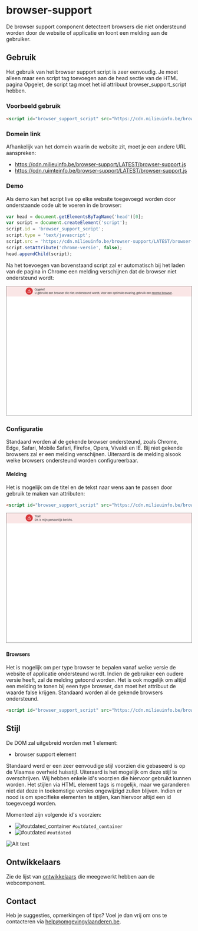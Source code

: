 # browser-support

De browser support component detecteert browsers die niet ondersteund worden door de website of applicatie en toont een melding aan de gebruiker.

## Gebruik

Het gebruik van het browser support script is zeer eenvoudig. Je moet alleen maar een script tag toevoegen aan de head sectie van de HTML pagina Opgelet, de script tag moet het id attribuut browser_support_script hebben.

### Voorbeeld gebruik

```html
<script id="browser_support_script" src="https://cdn.milieuinfo.be/browser-support/LATEST/browser-support.js"></script>
```

### Domein link
Afhankelijk van het domein waarin de website zit, moet je een andere URL aanspreken:
- https://cdn.milieuinfo.be/browser-support/LATEST/browser-support.js
- https://cdn.ruimteinfo.be/browser-support/LATEST/browser-support.js

### Demo
Als demo kan het script live op elke website toegevoegd worden door onderstaande code uit te voeren in de browser:

```javascript
var head = document.getElementsByTagName('head')[0];
var script = document.createElement('script');
script.id = 'browser_support_script';
script.type = 'text/javascript';
script.src = 'https://cdn.milieuinfo.be/browser-support/LATEST/browser-support.js';
script.setAttribute('chrome-versie', false);
head.appendChild(script);
```

Na het toevoegen van bovenstaand script zal er automatisch bij het laden van de pagina in Chrome een melding verschijnen dat de browser niet ondersteund wordt:

![Alt text](https://github.com/milieuinfo/browser-support/blob/master/img/readme1.png?raw=true "Browser support voorbeeld")

### Configuratie

Standaard worden al de gekende browser ondersteund, zoals Chrome, Edge, Safari, Mobile Safari, Firefox, Opera, Vivaldi en IE. Bij niet gekende browsers zal er een melding verschijnen. Uiteraard is de melding alsook welke browsers ondersteund worden configureerbaar.

#### Melding

Het is mogelijk om de titel en de tekst naar wens aan te passen door gebruik te maken van attributen:

```html
<script id="browser_support_script" src="https://cdn.milieuinfo.be/browser-support/LATEST/browser-support.js" titel="Titel!" bericht="Bericht!"></script>
```

![Alt text](https://github.com/milieuinfo/browser-support/blob/master/img/readme2.png?raw=true "Browser support tekst voorbeeld")

#### Browsers

Het is mogelijk om per type browser te bepalen vanaf welke versie de website of applicatie ondersteund wordt. Indien de gebruiker een oudere versie heeft, zal de melding getoond worden. Het is ook mogelijk om altijd een melding te tonen bij eeen type browser, dan moet het attribuut de waarde false krijgen. Standaard worden al de gekende browsers ondersteund.

```html
<script id="browser_support_script" src="https://cdn.milieuinfo.be/browser-support/LATEST/browser-support.js" chrome-versie="71" ie-versie="false"></script>
```

## Stijl

De DOM zal uitgebreid worden met 1 element:
* browser support element

Standaard werd er een zeer eenvoudige stijl voorzien die gebaseerd is op de Vlaamse overheid huisstijl. Uiteraard is het mogelijk om deze stijl te overschrijven. Wij hebben enkele id's voorzien die hiervoor gebruikt kunnen worden. Het stijlen via HTML element tags is mogelijk, maar we garanderen niet dat deze in toekomstige versies ongewijzigd zullen blijven. Indien er nood is om specifieke elementen te stijlen, kan hiervoor altijd een id toegevoegd worden.

Momenteel zijn volgende id's voorzien:
* ![#outdated_container](https://placehold.it/15/fc0d1c/000000?text=+) `#outdated_container`
* ![#outdated](https://placehold.it/15/fffd38/000000?text=+) `#outdated`

![Alt text](https://github.com/milieuinfo/gdpr/blob/master/img/readme3.png?raw=true "Browser support tekst HTML id")

## Ontwikkelaars

Zie de lijst van [ontwikkelaars](https://github.com/milieuinfo/browser-support/graphs/contributors) die meegewerkt hebben aan de webcomponent.

## Contact

Heb je suggesties, opmerkingen of tips? Voel je dan vrij om ons te contacteren via help@omgevingvlaanderen.be.